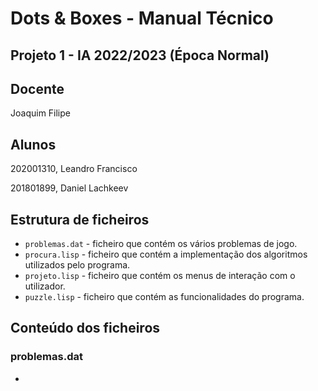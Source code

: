 # Dots & Boxes - Manual Técnico

## Projeto 1 - IA 2022/2023 (Época Normal)

## Docente

Joaquim Filipe

## Alunos

202001310, Leandro Francisco

201801899, Daniel Lachkeev

## Estrutura de ficheiros

- `problemas.dat` - ficheiro que contém os vários problemas de jogo.
- `procura.lisp` - ficheiro que contém a implementação dos algoritmos utilizados pelo programa.
- `projeto.lisp` - ficheiro que contém os menus de interação com o utilizador.
- `puzzle.lisp` - ficheiro que contém as funcionalidades do programa.

## Conteúdo dos ficheiros

### problemas.dat

- 
